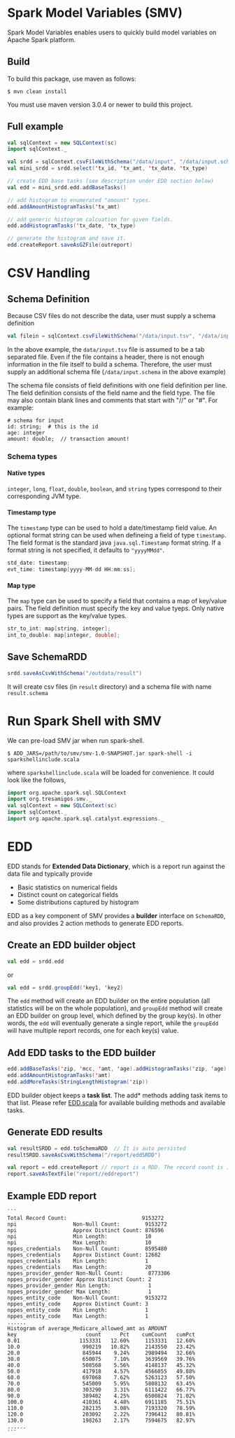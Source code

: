 # Spark Model Variables (SMV)

Spark Model Variables enables users to quickly build model variables on Apache Spark platform.

## Build
To build this package, use maven as follows:
```shell
$ mvn clean install
```
You must use maven version 3.0.4 or newer to build this project.

## Full example


```scala
val sqlContext = new SQLContext(sc)
import sqlContext._

val srdd = sqlContext.csvFileWithSchema("/data/input", "/data/input.schema")
val mini_srdd = srdd.select('tx_id, 'tx_amt, 'tx_date, 'tx_type)

// create EDD base tasks (see description under EDD section below)
val edd = mini_srdd.edd.addBaseTasks()

// add histogram to enumerated "amount" types.
edd.addAmountHistogramTasks('tx_amt)

// add generic histogram calcuation for given fields.
edd.addHistogramTasks('tx_date, 'tx_type)

// generate the histogram and save it.
edd.createReport.saveAsGZFile(outreport)
```
# CSV Handling

## Schema Definition

Because CSV files do not describe the data, user must supply a schema definition 
```scala
val filein = sqlContext.csvFileWithSchema("/data/input.tsv", "/data/input.schema", delimiter = '\t')
```

In the above example, the `data/input.tsv` file is assumed to be a tab separated file.  Even if the file contains a header, there is not enough information in the file itself to build a schema.  Therefore, the user must supply an additional schema file (`/data/input.schema` in the above example)

The schema file consists of field definitions with one field definition per line.  The field definition consists of the field name and the field type.  The file may also contain blank lines and comments that start with "//" or "#".  For example:
```
# schema for input
id: string;  # this is the id
age: integer
amount: double;  // transaction amount!
```

### Schema types
#### Native types
`integer`, `long`, `float`, `double`, `boolean`, and `string` types correspond to their corresponding JVM type.
#### Timestamp type
The `timestamp` type can be used to hold a date/timestamp field value.  An optional format string can be used when defineing a field of type `timestamp`.  The field format is the standard java `java.sql.Timestamp` format string.  If a format string is not specified, it defaults to `"yyyyMMdd"`.
```scala
std_date: timestamp;
evt_time: timestamp[yyyy-MM-dd HH:mm:ss];
```
#### Map type
The `map` type can be used to specify a field that contains a map of key/value pairs.  The field definition must specify the key and value tyeps.  Only native types are support as the key/value types.
```scala
str_to_int: map[string, integer];
int_to_double: map[integer, double];
```

## Save SchemaRDD

```scala
srdd.saveAsCsvWithSchema("/outdata/result")
```
It will create csv files (in `result` directory) and a schema file with name `result.schema`

# Run Spark Shell with SMV

We can pre-load SMV jar when run spark-shell. 

```shell
$ ADD_JARS=/path/to/smv/smv-1.0-SNAPSHOT.jar spark-shell -i sparkshellinclude.scala
```
where `sparkshellinclude.scala` will be loaded for convenience. It could look like the follows,

```scala
import org.apache.spark.sql.SQLContext
import org.tresamigos.smv._
val sqlContext = new SQLContext(sc)
import sqlContext._
import org.apache.spark.sql.catalyst.expressions._
```

# EDD

EDD stands for **Extended Data Dictionary**, which is a report run against the data file and typically provide 

* Basic statistics on numerical fields
* Distinct count on categorical fields
* Some distributions captured by histogram 

EDD as a key component of SMV provides a **builder** interface on `SchemaRDD`, and also provides 2 action methods to generate EDD reports. 

## Create an EDD builder object
```scala
val edd = srdd.edd
```
or 
```scala
val edd = srdd.groupEdd('key1, 'key2)
```

The `edd` method will create an EDD builder on the entire population (all statistics will be on the whole population), and `groupEdd` method will create an EDD builder on group level, which defined by the group key(s). In other words, the `edd` will eventually generate a single report, while the `groupEdd` will have multiple report records, one for each key(s) value.

## Add EDD tasks to the EDD builder

```scala
edd.addBaseTasks('zip, 'mcc, 'amt, 'age).addHistogramTasks('zip, 'age)(byFreq = true, binSize = 10.0)
edd.addAmountHistogramTasks('amt)
edd.addMoreTasks(StringLengthHistogram('zip))
```

EDD builder object keeps a **task list**. The add* methods adding task items to that list. Please refer [EDD.scala](src/main/scala/org/tresamigos/smv/EDD.scala) for available building methods and available tasks. 

## Generate EDD results

```scala
val resultSRDD = edd.toSchemaRDD  // It is auto persisted
resultSRDD.saveAsCsvWithSchema("/report/eddSRDD")

val report = edd.createReport // report is a RDD. The record count is 1 if the EDD is on the population. 
report.saveAsTextFile("report//eddreport")
``` 

## Example EDD report

    ```
    Total Record Count:                        9153272
    npi                  Non-Null Count:        9153272
    npi                  Approx Distinct Count: 876596
    npi                  Min Length:            10
    npi                  Max Length:            10
    nppes_credentials    Non-Null Count:        8595480
    nppes_credentials    Approx Distinct Count: 12682
    nppes_credentials    Min Length:            1
    nppes_credentials    Max Length:            20
    nppes_provider_gender Non-Null Count:        8773306
    nppes_provider_gender Approx Distinct Count: 2
    nppes_provider_gender Min Length:            1
    nppes_provider_gender Max Length:            1
    nppes_entity_code    Non-Null Count:        9153272
    nppes_entity_code    Approx Distinct Count: 3
    nppes_entity_code    Min Length:            1
    nppes_entity_code    Max Length:            1
    ......
    Histogram of average_Medicare_allowed_amt as AMOUNT
    key                      count      Pct    cumCount   cumPct
    0.01                   1153331   12.60%     1153331   12.60%
    10.0                    990219   10.82%     2143550   23.42%
    20.0                    845944    9.24%     2989494   32.66%
    30.0                    650075    7.10%     3639569   39.76%
    40.0                    508568    5.56%     4148137   45.32%
    50.0                    417918    4.57%     4566055   49.88%
    60.0                    697068    7.62%     5263123   57.50%
    70.0                    545009    5.95%     5808132   63.45%
    80.0                    303290    3.31%     6111422   66.77%
    90.0                    389402    4.25%     6500824   71.02%
    100.0                   410361    4.48%     6911185   75.51%
    110.0                   282135    3.08%     7193320   78.59%
    120.0                   203092    2.22%     7396412   80.81%
    130.0                   198263    2.17%     7594675   82.97%
    ......
    ```
 
